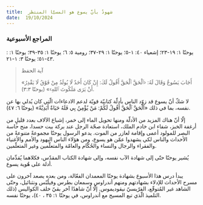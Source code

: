 ```yaml
---
title:  شهودٌ بأنَّ يسوع هو المسيَّا المنتظر
date:  19/10/2024
---
```


### المراجع الأسبوعية
:  يوحنّا ١: ١٩-٢٣؛ إشعياء ٤٠: ١-٥؛ يوحنّا ١: ٢٩-٣٧؛ رومية ٥: ٦؛ يوحنّا ١: ٣٥-٣٩؛ يوحنّا ١: ٤٣-٥١؛ يوحنّا ٣: ١-٢١.

> <p>آية الحفظ</p>
> «أَجَابَ يَسُوعُ وَقَالَ لَهُ: ‹ٱلْحَقَّ ٱلْحَقَّ أَقُولُ لَكَ: إِنْ كَانَ أَحَدٌ لَا يُولَدُ مِنْ فَوْقُ لَا يَقْدِرُ أَنْ يَرَى مَلَكُوتَ ٱللهِ›» (يوحنّا ٣:٣).

لا شكّ أنّ يسوع قد زوّد الناس بأدلّة كتابيّة قويّة لدعم الادعاءات الّتي كان يُدلي بها عن نفسه، بما في ذلك «اَلْحَقَّ ٱلْحَقَّ أَقُولُ لَكُمْ: مَنْ يُؤْمِنُ بِي فَلَهُ حَيَاةٌ أَبَدِيَّةٌ» (يوحنّا ٦: ٤٧).

إلّا أنّ هناك المزيد من الأدلّة ومنها تحويل الماء إلى خمر، إشباع الآلاف بعدد قليلٍ من أرغفة الخبز، شفاء ابن خادم الملك، استعادة صحّة الرجل عند بركة بيت حسدا، منح حاسة البصر للمولود أعمى وإقامة لعازر من الموت. يدعو الرسول يوحنّا مجموعةً متنوعةً من الأحداث والناس لكي يشهدوا عمّن هو يسوع، ومن هؤلاء الناس اليهود والأمم والأغنياء والفقراء والرجال والنساء والحُكّام والعامّة والمتعلّمين وغير المتعلّمين.

يُشير يوحنّا حتّى إلى شهادة الآب نفسه، وإلى شهادة الكتاب المقدّس، فكلاهما يُقدِّمان أدلة على هُوية يسوع.

يبدأ درس هذا الأسبوع بشهادة يوحنّا المعمدان الفعّالة، ومن بعده يصعد آخرون على مسرح الأحداث للإدلاء بشهادتهم ومنهم أندراوس وسمعان بطرس وفيلُبّس ونثنائيل، وحتّى الشاهد غير المُتوقّع، الفرّيسيّ نيقوديموس. إلّا أنّ شاهدًا آخر بقيّ خلف الكواليس (ذلك التلميذ الّذي تبع المسيح مع أندراوس، في يوحنّا ١: ٣٥ ، ٤٠)، يوحنّا نفسه.